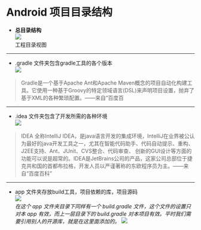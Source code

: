 Android 项目目录结构  
=
* **总目录结构**  
![](https://upload-images.jianshu.io/upload_images/11025854-3ac5b335d6d98ea9.png?imageMogr2/auto-orient/strip%7CimageView2/2/w/363/format/webp)  
工程目录视图  
---
* .gradle 文件夹包含gradle工具的各个版本  
![](https://upload-images.jianshu.io/upload_images/11025854-29a2814ace16be46.png?imageMogr2/auto-orient/strip%7CimageView2/2/w/249/format/webp)
>Gradle是一个基于Apache Ant和Apache Maven概念的项目自动化构建工具。它使用一种基于Groovy的特定领域语言(DSL)来声明项目设置，抛弃了基于XML的各种繁琐配置。——来自“百度百  
---
* .idea 文件夹包含了开发所需的各种环境  
![](https://upload-images.jianshu.io/upload_images/11025854-7fac5dcc0c402f96.png?imageMogr2/auto-orient/strip%7CimageView2/2/w/352/format/webp)  
>IDEA 全称IntelliJ IDEA，是java语言开发的集成环境，IntelliJ在业界被公认为最好的java开发工具之一，尤其在智能代码助手、代码自动提示、重构、J2EE支持、Ant、JUnit、CVS整合、代码审查、 创新的GUI设计等方面的功能可以说是超常的。IDEA是JetBrains公司的产品，这家公司总部位于捷克共和国的首都布拉格，开发人员以严谨著称的东欧程序员为主。——来自“百度百科”
---
* app 文件夹存放build工具，项目依赖的库，项目源码  
![](https://upload-images.jianshu.io/upload_images/11025854-3c4414994ea257c7.png?imageMogr2/auto-orient/strip%7CimageView2/2/w/296/format/webp)  
*在这个 app 文件夹目录下同样有一个 build.gradle 文件，这个文件的设置只对本 app 有效，而上一层目录下的 build.gradle 对本项目有效。平时我们需要引用别人的开源库，就是在这里面添加的。*
![](https://upload-images.jianshu.io/upload_images/11025854-53f95588e6067f3d.png?imageMogr2/auto-orient/strip%7CimageView2/2/w/1000/format/webp)  

